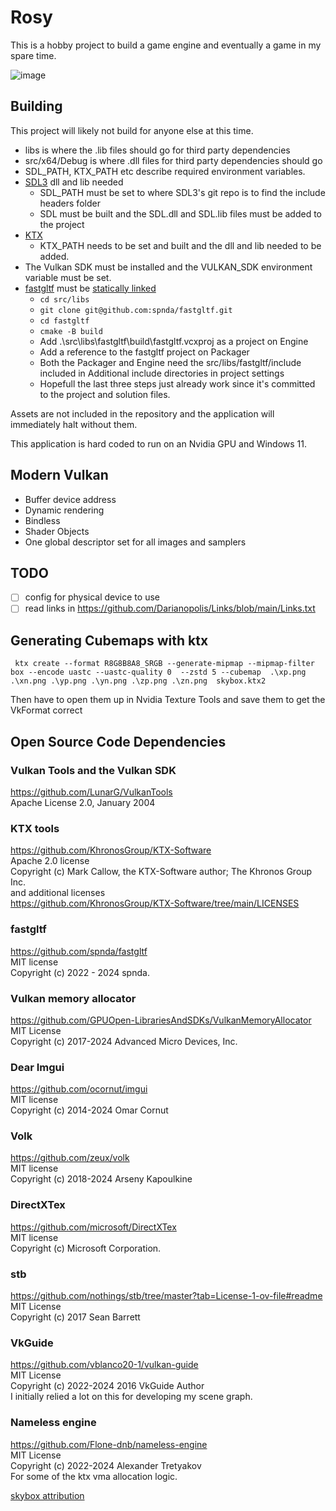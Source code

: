 # Rosy
This is a hobby project to build a game engine and eventually a game in my spare time.

![image](https://github.com/user-attachments/assets/7f651c0d-8ca9-4136-973e-93c17bef5e31)

## Building
This project will likely not build for anyone else at this time.

* libs is where the .lib files should go for third party dependencies
* src/x64/Debug is where .dll files for third party dependencies should go
* SDL_PATH, KTX_PATH etc describe required environment variables.
* [SDL3](https://github.com/libsdl-org/SDL) dll and lib needed
    * SDL_PATH must be set to where SDL3's git repo is to find the include headers folder
    * SDL must be built and the SDL.dll and SDL.lib files must be added to the project
* [KTX](https://github.com/KhronosGroup/KTX-Software/tree/main)
    * KTX_PATH needs to be set and built and the dll and lib needed to be added.
* The Vulkan SDK must be installed and the VULKAN_SDK environment variable must be set.
* [fastgltf](https://github.com/spnda/fastgltf) must be [statically linked](https://learn.microsoft.com/en-us/cpp/build/walkthrough-creating-and-using-a-static-library-cpp?view=msvc-170#UseLibInApp)
    * `cd src/libs`
    * `git clone git@github.com:spnda/fastgltf.git`
    * `cd fastgltf`
    * `cmake -B build`
    * Add .\src\libs\fastgltf\build\fastgltf.vcxproj as a project on Engine 
    * Add a reference to the fastgltf project on Packager
    * Both the Packager and Engine need the src/libs/fastgltf/include included in Additional include directories in project settings
    * Hopefull the last three steps just already work since it's committed to the project and solution files.

Assets are not included in the repository and the application will immediately halt without them.

This application is hard coded to run on an Nvidia GPU and Windows 11.

## Modern Vulkan 
* Buffer device address
* Dynamic rendering
* Bindless
* Shader Objects
* One global descriptor set for all images and samplers

## TODO
* [ ] config for physical device to use
* [ ] read links in https://github.com/Darianopolis/Links/blob/main/Links.txt

## Generating Cubemaps with ktx

```
 ktx create --format R8G8B8A8_SRGB --generate-mipmap --mipmap-filter box --encode uastc --uastc-quality 0  --zstd 5 --cubemap  .\xp.png .\xn.png .\yp.png .\yn.png .\zp.png .\zn.png  skybox.ktx2
 ```
 Then have to open them up in Nvidia Texture Tools and save them to get the VkFormat correct

 ## Open Source Code Dependencies

### Vulkan Tools and the Vulkan SDK
https://github.com/LunarG/VulkanTools<br/>
Apache License  2.0, January 2004<br/>

 ### KTX tools
 https://github.com/KhronosGroup/KTX-Software   <br/>
 Apache 2.0 license <br/>
 Copyright (c) Mark Callow, the KTX-Software author; The Khronos Group Inc. <br/>
 and additional licenses<br/>
 https://github.com/KhronosGroup/KTX-Software/tree/main/LICENSES

 ### fastgltf 
 https://github.com/spnda/fastgltf  <br/>
 MIT license <br/>
 Copyright (c) 2022 - 2024 spnda.  <br/>

 ### Vulkan memory allocator
 https://github.com/GPUOpen-LibrariesAndSDKs/VulkanMemoryAllocator  <br/>
 MIT License  <br/>
 Copyright  (c) 2017-2024 Advanced Micro Devices, Inc. <br/>

 ### Dear Imgui 
 https://github.com/ocornut/imgui  <br/>
 MIT license  <br/>
 Copyright (c) 2014-2024 Omar Cornut <br/>

 ### Volk
 https://github.com/zeux/volk  <br/>
 MIT license  <br/>
 Copyright (c) 2018-2024 Arseny Kapoulkine <br/>


 ### DirectXTex 
 https://github.com/microsoft/DirectXTex  <br/>
 MIT license  <br/>
 Copyright (c) Microsoft Corporation.
  <br/>

 ### stb
 https://github.com/nothings/stb/tree/master?tab=License-1-ov-file#readme   <br/>
 MIT License  <br/>
 Copyright (c) 2017 Sean Barrett <br/>

 ### VkGuide
 https://github.com/vblanco20-1/vulkan-guide <br/>
 MIT License<br/>
 Copyright (c) 2022-2024 2016 VkGuide Author<br/>
 I initially relied a lot on this for developing my scene graph.<br/>

 ### Nameless engine
 https://github.com/Flone-dnb/nameless-engine <br/>
 MIT License<br/>
 Copyright (c) 2022-2024 Alexander Tretyakov<br/>
 For some of the ktx vma allocation logic.<br/>

[skybox attribution](https://sketchfab.com/3d-models/free-skybox-blue-desert-fd952e60be9746e0872840e89fbf7370)
